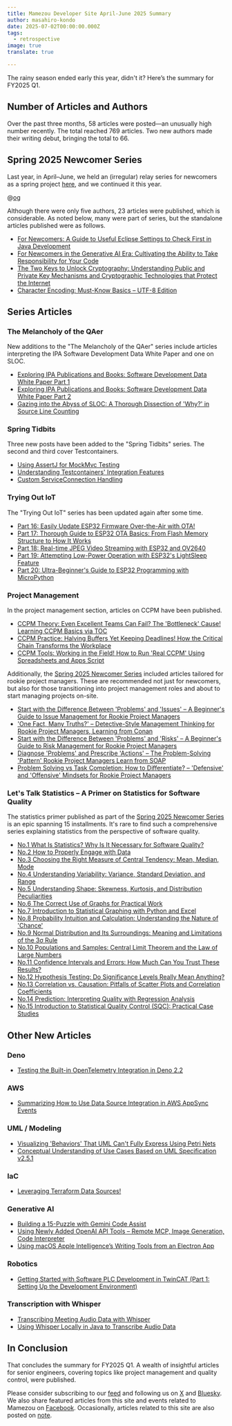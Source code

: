 ```yaml
---
title: Mamezou Developer Site April-June 2025 Summary
author: masahiro-kondo
date: 2025-07-02T00:00:00.000Z
tags:
  - retrospective
image: true
translate: true

---
```


The rainy season ended early this year, didn't it? Here’s the summary for FY2025 Q1.

## Number of Articles and Authors
Over the past three months, 58 articles were posted—an unusually high number recently. The total reached 769 articles. Two new authors made their writing debut, bringing the total to 66.

## Spring 2025 Newcomer Series
Last year, in April–June, we held an (irregular) relay series for newcomers as a spring project [here](/events/season/2024-spring/), and we continued it this year.

@[og](/events/season/2025-spring/)

Although there were only five authors, 23 articles were published, which is considerable. As noted below, many were part of series, but the standalone articles published were as follows.

- [For Newcomers: A Guide to Useful Eclipse Settings to Check First in Java Development](/blogs/2025/04/13/eclipse-settings-for-newcomer/)
- [For Newcomers in the Generative AI Era: Cultivating the Ability to Take Responsibility for Your Code](/blogs/2025/05/07/for-newcomer-in-the-age-of-generative-ai/)
- [The Two Keys to Unlock Cryptography: Understanding Public and Private Key Mechanisms and Cryptographic Technologies that Protect the Internet](/blogs/2025/05/09/public-private-keys-story/)
- [Character Encoding: Must-Know Basics – UTF-8 Edition](/blogs/2025/06/13/moji-code2/)

## Series Articles

### The Melancholy of the QAer
New additions to the "The Melancholy of the QAer" series include articles interpreting the IPA Software Development Data White Paper and one on SLOC.

- [Exploring IPA Publications and Books: Software Development Data White Paper Part 1](/blogs/2025/04/04/melancholy-of-qaer-08/)
- [Exploring IPA Publications and Books: Software Development Data White Paper Part 2](/blogs/2025/04/07/melancholy-of-qaer-09/)
- [Gazing into the Abyss of SLOC: A Thorough Dissection of 'Why?' in Source Line Counting](/blogs/2025/04/17/melancholy-of-qaer-10/)

### Spring Tidbits
Three new posts have been added to the "Spring Tidbits" series. The second and third cover Testcontainers.

- [Using AssertJ for MockMvc Testing](/blogs/2025/04/28/mockmvc-with-assertj/)
- [Understanding Testcontainers' Integration Features](/blogs/2025/06/23/testcontainers-with-springboot/)
- [Custom ServiceConnection Handling](/blogs/2025/06/25/custom-serviceconnection/)

### Trying Out IoT
The "Trying Out IoT" series has been updated again after some time.

- [Part 16: Easily Update ESP32 Firmware Over-the-Air with OTA!](/iot/internet-of-things-16/)
- [Part 17: Thorough Guide to ESP32 OTA Basics: From Flash Memory Structure to How It Works](/iot/internet-of-things-17/)
- [Part 18: Real-time JPEG Video Streaming with ESP32 and OV2640](/iot/internet-of-things-18/)
- [Part 19: Attempting Low-Power Operation with ESP32's LightSleep Feature](/iot/internet-of-things-19/)
- [Part 20: Ultra-Beginner's Guide to ESP32 Programming with MicroPython](/iot/internet-of-things-20/)

### Project Management
In the project management section, articles on CCPM have been published.

- [CCPM Theory: Even Excellent Teams Can Fail? The 'Bottleneck' Cause! Learning CCPM Basics via TOC](/blogs/2025/05/09/ccpm_theory_bottleneck_is_why_learn_toc/)
- [CCPM Practice: Halving Buffers Yet Keeping Deadlines! How the Critical Chain Transforms the Workplace](/blogs/2025/05/20/ccpm_practice_buffer_half_deadline_critical_chain_transformation/)
- [CCPM Tools: Working in the Field! How to Run 'Real CCPM' Using Spreadsheets and Apps Script](/blogs/2025/05/30/ccpm_google_spread_sheet_apps_script/)

Additionally, the [Spring 2025 Newcomer Series](/events/season/2025-spring/) included articles tailored for rookie project managers. These are recommended not just for newcomers, but also for those transitioning into project management roles and about to start managing projects on-site.

- [Start with the Difference Between 'Problems' and 'Issues' – A Beginner's Guide to Issue Management for Rookie Project Managers](/blogs/2025/06/06/from_problem_to_action_issue_management_for_rookies/)
- ['One Fact, Many Truths?' – Detective-Style Management Thinking for Rookie Project Managers, Learning from Conan](/blogs/2025/06/13/fact_vs_truths_conan_inspired_pm_guide_for_rookies/)
- [Start with the Difference Between 'Problems' and 'Risks' – A Beginner's Guide to Risk Management for Rookie Project Managers](/blogs/2025/06/20/risk_management_starting_with_risk_vs_problem_for_rookies/)
- [Diagnose 'Problems' and Prescribe 'Actions' – The Problem-Solving 'Pattern' Rookie Project Managers Learn from SOAP](/blogs/2025/06/27/soap_based_project_problem_diagnosis_for_rookie/)
- [Problem Solving vs Task Completion: How to Differentiate? – 'Defensive' and 'Offensive' Mindsets for Rookie Project Managers](/blogs/2025/06/30/problem_solving_vs_task_achieving_pm_thinking_for_rookies/)

### Let's Talk Statistics – A Primer on Statistics for Software Quality
The statistics primer published as part of the [Spring 2025 Newcomer Series](/events/season/2025-spring/) is an epic spanning 15 installments. It's rare to find such a comprehensive series explaining statistics from the perspective of software quality.

- [No.1 What Is Statistics? Why Is It Necessary for Software Quality?](/blogs/2025/05/27/lets_talk_statistics_shall_we_01/)
- [No.2 How to Properly Engage with Data](/blogs/2025/05/28/lets_talk_statistics_shall_we_02/)
- [No.3 Choosing the Right Measure of Central Tendency: Mean, Median, Mode](/blogs/2025/05/29/lets_talk_statistics_shall_we_03/)
- [No.4 Understanding Variability: Variance, Standard Deviation, and Range](/blogs/2025/05/30/lets_talk_statistics_shall_we_04/)
- [No.5 Understanding Shape: Skewness, Kurtosis, and Distribution Peculiarities](/blogs/2025/06/02/lets_talk_statistics_shall_we_05/)
- [No.6 The Correct Use of Graphs for Practical Work](/blogs/2025/06/03/lets_talk_statistics_shall_we_06/)
- [No.7 Introduction to Statistical Graphing with Python and Excel](/blogs/2025/06/04/lets_talk_statistics_shall_we_07/)
- [No.8 Probability Intuition and Calculation: Understanding the Nature of 'Chance'](/blogs/2025/06/05/lets_talk_statistics_shall_we_08/)
- [No.9 Normal Distribution and Its Surroundings: Meaning and Limitations of the 3σ Rule](/blogs/2025/06/06/lets_talk_statistics_shall_we_09/)
- [No.10 Populations and Samples: Central Limit Theorem and the Law of Large Numbers](/blogs/2025/06/09/lets_talk_statistics_shall_we_10/)
- [No.11 Confidence Intervals and Errors: How Much Can You Trust These Results?](/blogs/2025/06/10/lets_talk_statistics_shall_we_11/)
- [No.12 Hypothesis Testing: Do Significance Levels Really Mean Anything?](/blogs/2025/06/11/lets_talk_statistics_shall_we_12/)
- [No.13 Correlation vs. Causation: Pitfalls of Scatter Plots and Correlation Coefficients](/blogs/2025/06/12/lets_talk_statistics_shall_we_13/)
- [No.14 Prediction: Interpreting Quality with Regression Analysis](/blogs/2025/06/13/lets_talk_statistics_shall_we_14/)
- [No.15 Introduction to Statistical Quality Control (SQC): Practical Case Studies](/blogs/2025/06/16/lets_talk_statistics_shall_we_15/)

## Other New Articles

### Deno
- [Testing the Built-in OpenTelemetry Integration in Deno 2.2](/blogs/2025/04/09/deno-built-in-opentelemetry/)

### AWS
- [Summarizing How to Use Data Source Integration in AWS AppSync Events](/blogs/2025/05/07/appsync-events-datasource-integration/)

### UML / Modeling
- [Visualizing 'Behaviors' That UML Can't Fully Express Using Petri Nets](/blogs/2025/04/24/umlformat_petrinet/)
- [Conceptual Understanding of Use Cases Based on UML Specification v2.5.1](/blogs/2025/05/29/umls_usecase/)

### IaC
- [Leveraging Terraform Data Sources!](/in-house-project/sss/use-data-sources/)

### Generative AI
- [Building a 15-Puzzle with Gemini Code Assist](/blogs/2025/05/31/gemini-code-assist/)
- [Using Newly Added OpenAI API Tools – Remote MCP, Image Generation, Code Interpreter](/blogs/2025/06/01/openai-new-tools-mcp-image-code/)
- [Using macOS Apple Intelligence’s Writing Tools from an Electron App](/blogs/2025/05/14/electron-v36-macos-writing-tools-support/)

### Robotics
- [Getting Started with Software PLC Development in TwinCAT (Part 1: Setting Up the Development Environment)](/robotics/twincat/introduction/twincat-introduction/)

### Transcription with Whisper
- [Transcribing Meeting Audio Data with Whisper](/blogs/2025/05/02/transcript-meeting-recordings-with-whisper/)
- [Using Whisper Locally in Java to Transcribe Audio Data](/blogs/2025/05/13/whispercpp_java/)

## In Conclusion
That concludes the summary for FY2025 Q1. A wealth of insightful articles for senior engineers, covering topics like project management and quality control, were published.

Please consider subscribing to our [feed](/feed/) and following us on [X](https://x.com/MamezouDev) and [Bluesky](https://bsky.app/profile/mamezoudev.bsky.social). We also share featured articles from this site and events related to Mamezou on [Facebook](https://www.facebook.com/mamezou.jp). Occasionally, articles related to this site are also posted on [note](https://note.com/mamezou_info).

